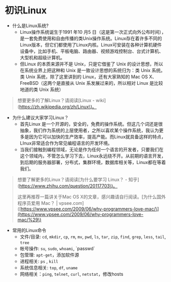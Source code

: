 # 初识Linux

* 什么是Linux系统?
  * Linux操作系统诞生于1991 年10 月5 日（这是第一次正式向外公布时间），是一套免费使用和自由传播的类Unix操作系统。Linux存在着许多不同的Linux版本，但它们都使用了Linux内核。Linux可安装在各种计算机硬件设备中，比如手机、平板电脑、路由器、视频游戏控制台、台式计算机、大型机和超级计算机。
  * 但Linux 的本质来源并不是 Unix，只是它借鉴了 Unix 的设计思想，所以在系统业界上把这种和 Unix 是一致设计思想的系统归为：类 Unix 系统。类 Unix 系统，除了这里讲到的 Linux，还有大家熟知的 Mac OS X、FreeBSD（这两个是直接从 Unix 系发展过来的，所以相对 Linux 是比较地道的类 Unix 系统）

> 想要更多的了解Linux？请阅读\[Linux - wiki\]\([https://zh.wikipedia.org/zh/Linux\)。](https://zh.wikipedia.org/zh/Linux%29。)

* 为什么建议大家学习Linux？
  * 首先Linux 是一个开源的，安全的，免费的操作系统。但这几个词还是很抽象，我们作为系统的上层使用者，之所以喜欢某个操作系统，我认为更多是因为它可以加快的生产效率，提高产能。而Linux就具备这样的特点，LInux非常适合作为常见编程语言的开发环境。
  * 当我们接触到编程领域，无论是作为任何一个语言的开发者，只要我们在这个领域内，不管怎么学习下去，Linux永远绕不开。从前期的语言开发，到后期的服务器部署，分布式，集群环境，数据库相关等，Linux都在等着我们。

> 想要了解更多的Linux？请阅读\[为什么要学习 Linux？ - 知乎\]\([https://www.zhihu.com/question/20117703\)。](https://www.zhihu.com/question/20117703%29。)
>
> 这里再推荐一篇讲关于Mac OS X的文章，感兴趣请自行阅读。\[为什么国外程序员爱用 Mac？ \| vpsee.com\]\([https://www.vpsee.com/2009/06/why-programmers-love-mac/\](https://www.vpsee.com/2009/06/why-programmers-love-mac/%29\)

* 常用的Linux命令
  * 文件/目录: `cd`, `mkdir`, `cp`, `rm`, `mv`, `pwd`, `ls`, `tar`, `zip`, `find`, `grep`, `less`, `tail`, `tree`
  * 帐号操作: `su`, `sudo`, `whoami`, \`passwd\`
  * 包管理: `apt-get`，添加软件源
  * 进程相关:  `ps` , `kill`
  * 系统信息相关: `top`, `df`, `uname`
  * 网络相关：`ping`, `telnet`, `curl`, `netstat`，修改hosts



